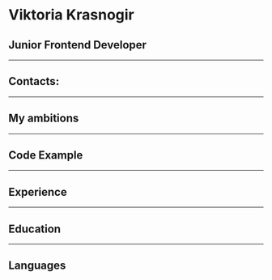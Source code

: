 # Viktoria Krasnogir

## Junior Frontend Developer
___
## Contacts:
___

## **My ambitions**

___

## **Code Example**

___

## **Experience**

___

## **Education**

___

## **Languages**



